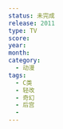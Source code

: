 ```yaml
---
status: 未完成
release: 2011
type: TV
score:
year:
month:
category:
  - 动漫
tags:
  - C类
  - 轻改
  - 奇幻
  - 后宫
  - 
---
```

